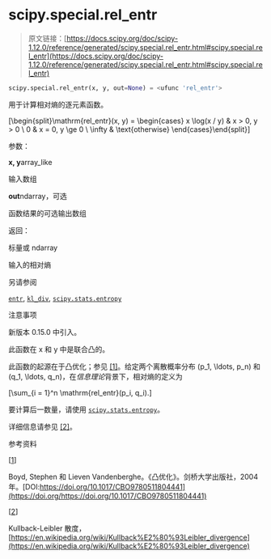 # scipy.special.rel_entr

> 原文链接：[https://docs.scipy.org/doc/scipy-1.12.0/reference/generated/scipy.special.rel_entr.html#scipy.special.rel_entr](https://docs.scipy.org/doc/scipy-1.12.0/reference/generated/scipy.special.rel_entr.html#scipy.special.rel_entr)

```py
scipy.special.rel_entr(x, y, out=None) = <ufunc 'rel_entr'>
```

用于计算相对熵的逐元素函数。

\[\begin{split}\mathrm{rel\_entr}(x, y) = \begin{cases} x \log(x / y) & x > 0, y > 0 \\ 0 & x = 0, y \ge 0 \\ \infty & \text{otherwise} \end{cases}\end{split}\]

参数：

**x, y**array_like

输入数组

**out**ndarray，可选

函数结果的可选输出数组

返回：

标量或 ndarray

输入的相对熵

另请参阅

[`entr`](scipy.special.entr.html#scipy.special.entr "scipy.special.entr"), [`kl_div`](scipy.special.kl_div.html#scipy.special.kl_div "scipy.special.kl_div"), [`scipy.stats.entropy`](scipy.stats.entropy.html#scipy.stats.entropy "scipy.stats.entropy")

注意事项

新版本 0.15.0 中引入。

此函数在 x 和 y 中是联合凸的。

此函数的起源在于凸优化；参见 [[1]](#r27be2019009a-1)。给定两个离散概率分布 \(p_1, \ldots, p_n\) 和 \(q_1, \ldots, q_n\)，在*信息理论*背景下，相对熵的定义为

\[\sum_{i = 1}^n \mathrm{rel\_entr}(p_i, q_i).\]

要计算后一数量，请使用 [`scipy.stats.entropy`](scipy.stats.entropy.html#scipy.stats.entropy "scipy.stats.entropy")。

详细信息请参见 [[2]](#r27be2019009a-2)。

参考资料

[[1](#id1)]

Boyd, Stephen 和 Lieven Vandenberghe。《凸优化》。剑桥大学出版社，2004年。[DOI:https://doi.org/10.1017/CBO9780511804441](https://doi.org/https://doi.org/10.1017/CBO9780511804441)

[[2](#id2)]

Kullback-Leibler 散度，[https://en.wikipedia.org/wiki/Kullback%E2%80%93Leibler_divergence](https://en.wikipedia.org/wiki/Kullback%E2%80%93Leibler_divergence)
